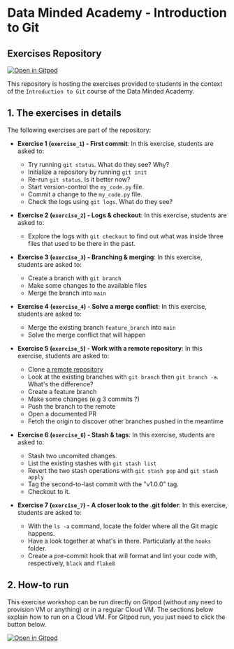 # Data Minded Academy - Introduction to Git
## Exercises Repository

[![Open in Gitpod](https://gitpod.io/button/open-in-gitpod.svg)](https://gitpod.io/#https://github.com/datamindedacademy/version_control_with_git)

This repository is hosting the exercises provided to students in the context of the `Introduction to Git` course of the Data Minded Academy.

## 1. The exercises in details

The following exercises are part of the repository:

* **Exercise 1 (`exercise_1`) - First commit**: In this exercise, students are asked to:
    * Try running `git status`. What do they see? Why?
    * Initialize a repository by running `git init`
    * Re-run `git status`. Is it better now?
    * Start version-control the `my_code.py` file.
    * Commit a change to the `my_code.py` file.
    * Check the logs using `git logs`. What do they see?

* **Exercise 2 (`exercise_2`) - Logs & checkout**: In this exercise, students are asked to:
    * Explore the logs with `git checkout` to find out what was inside three files that used to be there in the past.

* **Exercise 3 (`exercise_3`) - Branching & merging**: In this exercise, students are asked to:
    * Create a branch with `git branch`
    * Make some changes to the available files
    * Merge the branch into `main`

* **Exercise 4 (`exercise_4`) - Solve a merge conflict**: In this exercise, students are asked to:
    * Merge the existing branch `feature_branch` into `main`
    * Solve the merge conflict that will happen

* **Exercise 5 (`exercise_5`) - Work with a remote repository**: In this exercise, students are asked to:
    * Clone [a remote repository](https://github.com/datamindedacademy/git_practice_repository)
    * Look at the existing branches with `git branch` then `git branch -a`. What's the difference?
    * Create a feature branch
    * Make some changes (e.g 3 commits ?)
    * Push the branch to the remote
    * Open a documented PR
    * Fetch the origin to discover other branches pushed in the meantime

* **Exercise 6 (`exercise_6`) - Stash & tags**: In this exercise, students are asked to:
    * Stash two uncomited changes.
    * List the existing stashes with `git stash list`
    * Revert the two stash operations with `git stash pop` and `git stash apply`
    * Tag the second-to-last commit with the "v1.0.0" tag.
    * Checkout to it.

* **Exercise 7 (`exercise_7`) - A closer look to the .git folder**: In this exercise, students are asked to:
    * With the `ls -a` command, locate the folder where all the Git magic happens.
    * Have a look together at what's in there. Particularly at the `hooks` folder.
    * Create a pre-commit hook that will format and lint your code with, respectively, `black` and `flake8`

## 2. How-to run

This exercise workshop can be run directly on Gitpod (without any need to provision VM or anything) or in a regular Cloud VM. The sections below explain how to run on a Cloud VM. For Gitpod run, you just need to click the button below.

[![Open in Gitpod](https://gitpod.io/button/open-in-gitpod.svg)](https://gitpod.io/#https://github.com/datamindedacademy/version_control_with_git)
